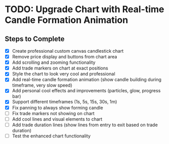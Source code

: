# TODO: Upgrade Chart with Real-time Candle Formation Animation

## Steps to Complete
- [x] Create professional custom canvas candlestick chart
- [x] Remove price display and buttons from chart area
- [x] Add scrolling and zooming functionality
- [x] Add trade markers on chart at exact positions
- [x] Style the chart to look very cool and professional
- [x] Add real-time candle formation animation (show candle building during timeframe, very slow speed)
- [x] Add personal cool effects and improvements (particles, glow, progress bar)
- [x] Support different timeframes (1s, 5s, 15s, 30s, 1m)
- [x] Fix panning to always show forming candle
- [ ] Fix trade markers not showing on chart
- [ ] Add cool lines and visual elements to chart
- [ ] Add trade duration lines (show lines from entry to exit based on trade duration)
- [ ] Test the enhanced chart functionality
